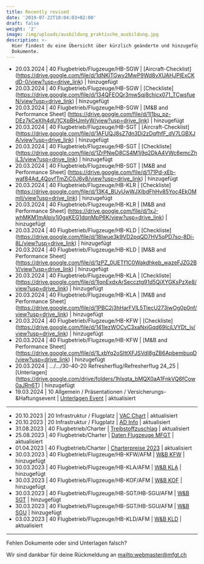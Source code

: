 ```yaml
---
title: Recently revised
date: '2019-07-22T10:04:03+02:00'
draft: false
weight: '2'
image: /img/uploads/ausbildung_praktische_ausbildung.jpg
description: >-
  Hier findest du eine Übersicht über kürzlich geänderte und hinzugefügte
  Dokumente.
---
```

* 20.03.2024 | 40 Flugbetrieb/Flugzeuge/HB-SGW | [Aircraft-Checklist] (https://drive.google.com/file/d/1dNKlTGwy2MwP9Wd8vXUAHJPIExCKdD-0/view?usp=drive_link) | hinzugefügt 
* 20.03.2024 | 40 Flugbetrieb/Flugzeuge/HB-SGW | [Checkliste] (https://drive.google.com/file/d/134QFEOQr3mwSqj8chicx071_TCwsfueN/view?usp=drive_link) | hinzugefügt
* 20.03.2024 | 40 Flugbetrieb/Flugzeuge/HB-SGW | [M&B and Performance Sheet] (https://drive.google.com/file/d/1I1bu_pz-DEz7kCeXIh4dU1CXpBHJmlyW/view?usp=drive_link) | hinzugefügt
* 20.03.2024 | 40 Flugbetrieb/Flugzeuge/HB-SGT | [Aircraft-Checklist] (https://drive.google.com/file/d/1AFUQJ8sZ7dn3Di2zDqfhfF_dV7LGBXJA/view?usp=drive_link) | hinzugefügt 
* 20.03.2024 | 40 Flugbetrieb/Flugzeuge/HB-SGT | [Checkliste] (https://drive.google.com/file/d/1ZrPNwD8CS4M1j9q2DkA4VWc6emcZhjL3/view?usp=drive_link) | hinzugefügt
* 20.03.2024 | 40 Flugbetrieb/Flugzeuge/HB-SGT | [M&B and Performance Sheet] (https://drive.google.com/file/d/171Pd-xEb-waf84Ad_4QovfTmZiC0J6v8/view?usp=drive_link) | hinzugefügt
* 20.03.2024 | 40 Flugbetrieb/Flugzeuge/HB-KLR | [Checkliste] (https://drive.google.com/file/d/13K4_BUyUwWJXIbdFhHv85Yoc4EkOMmIl/view?usp=drive_link) | hinzugefügt
* 20.03.2024 | 40 Flugbetrieb/Flugzeuge/HB-KLR | [M&B and Performance Sheet] (https://drive.google.com/file/d/1xJ-whMKM1mAIpiy1j0gxKEG1dqnMpP6K/view?usp=drive_link) | hinzugefügt
* 20.03.2024 | 40 Flugbetrieb/Flugzeuge/HB-KLD | [Checkliste] (https://drive.google.com/file/d/18Iwue3k9VD2pqQD7HV5qPD7so-8Di-8L/view?usp=drive_link) | hinzugefügt
* 20.03.2024 | 40 Flugbetrieb/Flugzeuge/HB-KLD | [M&B and Performance Sheet] (https://drive.google.com/file/d/1zPZ_0UETf1C0Wakdhkeb_wazeFJZG2BV/view?usp=drive_link) | hinzugefügt
* 20.03.2024 | 40 Flugbetrieb/Flugzeuge/HB-KLA | [Checkliste] (https://drive.google.com/file/d/1IqnExdxArSeccztg91d5QjXYGKsPzXe8/view?usp=drive_link) | hinzugefügt
* 20.03.2024 | 40 Flugbetrieb/Flugzeuge/HB-KLA | [M&B and Performance Sheet] (https://drive.google.com/file/d/1PBC2j3hHarFVlL5TlecU273jwOg0p0nf/view?usp=drive_link) | hinzugefügt
* 20.03.2024 | 40 Flugbetrieb/Flugzeuge/HB-KFW | [Checkliste] (https://drive.google.com/file/d/141IezWOCyC3xaNxjGqd69IcjLVYDt_jv/view?usp=drive_link) | hinzugefügt
* 20.03.2024 | 40 Flugbetrieb/Flugzeuge/HB-KFW | [M&B and Performance Sheet] (https://drive.google.com/file/d/1LxbYq2oSIttXFJSVdl8gZB6ApbembuqD/view?usp=drive_link) | hinzugefügt
* 20.03.2024 | .../.../30-40-20 Refresherflug/Refresherflug 24_25 | [Unterlagen] (https://drive.google.com/drive/folders/1hlxqta_bMQX0aA1FnkVQ6fCow0aJRn6T) | hinzugefügt
* 19.03.2024 | 10 Allgemein / Präsentationen / Versicherungs-&Haftungsevent | [Unterlagen Event](https://drive.google.com/drive/folders/1e8CUxw9cf2UX_oceQKVI76IxdU1C36Xa?usp=drive_link) | aktualisiert

<hr>

* 20.10.2023 | 20 Infrastruktur / Flugplatz | [VAC Chart](https://drive.google.com/file/d/1FMkoCoEdppvrK2uDdrLcs3ydPEVh97Jp/view?usp=share_link) | aktualisiert
* 20.10.2023 | 20 Infrastruktur / Flugplatz | [AD Info](https://drive.google.com/file/d/1ejYV_Kj9czOvveOD8TozP6SmH6hZq517/view?usp=share_link) | aktualisiert
* 31.08.2023 | 40 Flugbetrieb/Charter | [Treibstoffzuschlag](https://drive.google.com/file/d/1Ay_HB2UwL5AVvk9BdYZBDwyBWZPlL5Xk/view?usp=sharing) | aktualisiert
* 25.08.2023 | 40 Flugbetrieb/Charter | [Daten Flugzeuge MFGT](https://drive.google.com/file/d/1oWmobZ81f3liemM7AvbpvnCrTPQS8QYC/view?usp=sharing) | aktualisiert
* 01.04.2023 | 40 Flugbetrieb/Charter | [Charterpreise 2023](https://drive.google.com/file/d/1tghUpCImlGuRX779DgmkS4Ea4dwVA2Xv/view?usp=share_link) | aktualisiert 
* 30.03.2023 | 40 Flugbetrieb/Flugzeuge/HB-KFW/AFM | [W&B KFW](https://drive.google.com/file/d/19B76r0-ThgnaChAFos7ioiFEooARyBbk/view?usp=share_link) | hinzugefügt
* 30.03.2023 | 40 Flugbetrieb/Flugzeuge/HB-KLA/AFM | [W&B KLA](https://drive.google.com/file/d/1N7Ugs_DhfbbJ6qaqQfU7bDgvxg34kgq0/view?usp=sharing) | hinzugefügt
* 30.03.2023 | 40 Flugbetrieb/Flugzeuge/HB-KOF/AFM | [W&B KOF](https://drive.google.com/file/d/1_wWlWGYcz_5vqM1UwFi02vu3TtrJbs1g/view?usp=share_link) | hinzugefügt
* 30.03.2023 | 40 Flugbetrieb/Flugzeuge/HB-SGT/HB-SGU/AFM | [W&B SGT](https://drive.google.com/file/d/1r_sW8I0oM82GyGDEN9F3A3EXDcRtUqWn/view?usp=sharing) | hinzugefügt
* 30.03.2023 | 40 Flugbetrieb/Flugzeuge/HB-SGT/HB-SGU/AFM | [W&B SGU](https://drive.google.com/file/d/1LLib8i2muSQ_ksKvVjl9i3iafuN5VMFV/view?usp=sharing) | hinzugefügt
* 03.03.2023 | 40 Flugbetrieb/Flugzeuge/HB-KLD/AFM | [W&B KLD](https://drive.google.com/file/d/1-rJ22S8SVFS8cyIsHW5QGyAdemKn9JzO/view?usp=share_link) | aktualisiert

<hr>

Fehlen Dokumente oder sind Unterlagen falsch? 

Wir sind dankbar für deine Rückmeldung an <mailto:webmaster@mfgt.ch>
